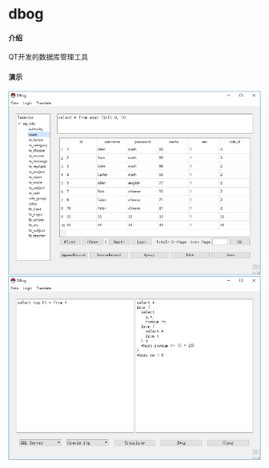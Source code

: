 # dbog

#### 介绍
QT开发的数据库管理工具

#### 演示
[![IMAGE ALT TEXT](https://github.com/yangjiegang/dbog/blob/master/main/resources/data_page.png)](https://v.youku.com/v_show/id_XNDU5MDQzMjMwNA==.html)
[![IMAGE ALT TEXT](https://github.com/yangjiegang/dbog/blob/master/main/resources/translate_page.png)](https://v.youku.com/v_show/id_XNDU5MDQyODg3Ng==.html)